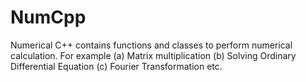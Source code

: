 # NumCpp
Numerical C++ contains functions and classes to perform numerical calculation. For example (a) Matrix multiplication (b) Solving Ordinary Differential Equation (c) Fourier Transformation etc.
